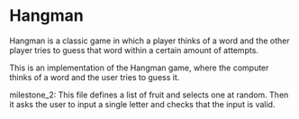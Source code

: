 # Hangman
Hangman is a classic game in which a player thinks of a word and the other player tries to guess that word within a certain amount of attempts.

This is an implementation of the Hangman game, where the computer thinks of a word and the user tries to guess it. 

milestone_2: This file defines a list of fruit and selects one at random.
Then it asks the user to input a single letter and checks that the input is valid.